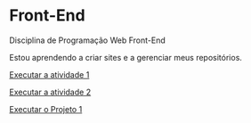 # Front-End
 Disciplina de Programação Web Front-End

 Estou aprendendo a criar sites e a gerenciar meus repositórios.

<a href="https://fagner-dantas.github.io/Front-End/trabalhos/ativprog1/index.html" target="external"> Executar a atividade 1 </a>

<a href="https://fagner-dantas.github.io/Front-End/atividade2/formulario/index.html" target="external"> Executar a atividade 2 </a>

<a href="https://fagner-dantas.github.io/Front-End/projeto1/index.html" target="external"> Executar o Projeto 1 </a>